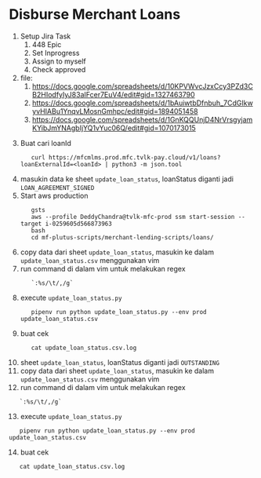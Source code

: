 # Disburse Merchant Loans
1. Setup Jira Task
   1. 448 Epic
   2. Set Inprogress
   3. Assign to myself
   4. Check approved
2. file:
   1. https://docs.google.com/spreadsheets/d/10KPVWvcJzxCcy3PZd3CB2HIodfyIyJ83aIFcer7EuV4/edit#gid=1327463790
   2. https://docs.google.com/spreadsheets/d/1bAuiwtbDfnbuh_7CdGIkwyvHIABu1YnqvLMosnGmhpc/edit#gid=1894051458
   3. https://docs.google.com/spreadsheets/d/1GnKQQUnjD4NrVrsgyjamKYibJmYNAgbIjYQ1vYuc06Q/edit#gid=1070173015
<!-- 3. ```
      prod-db: aws --profile mfc-prod ssm start-session --target i-0c32e4013fae2d309
      prod-bastion: aws --profile mfc-prod ssm start-session --target i-0259605d566873963
   ```
4. DB password
   ```
      User_ ro_user
      7Lg3H$eY9#KBeFKQVRTh
   ```
5. connect DB
   ```
      psql -h mfcmlms-postgres-0e3a534c1dea98d8.cmzemiutf0bp.ap-southeast-1.rds.amazonaws.com -U ro_user -p 5432 -d merchantlending
   ``` -->
3. Buat cari loanId 
   ```
      curl https://mfcmlms.prod.mfc.tvlk-pay.cloud/v1/loans?loanExternalId=<loanId> | python3 -m json.tool
   ```
4. masukin data ke sheet `update_loan_status`, loanStatus diganti jadi `LOAN_AGREEMENT_SIGNED`
5. Start aws production
   ```
      gsts
      aws --profile DeddyChandra@tvlk-mfc-prod ssm start-session --target i-0259605d566873963
      bash
      cd mf-plutus-scripts/merchant-lending-scripts/loans/
   ```
6. copy data dari sheet `update_loan_status`, masukin ke dalam `update_loan_status.csv` menggunakan vim
7. run command di dalam vim untuk melakukan regex
   ```
      `:%s/\t/,/g`
   ```
8. execute `update_loan_status.py`
   ```
      pipenv run python update_loan_status.py --env prod update_loan_status.csv
   ```
9. buat cek
   ```
      cat update_loan_status.csv.log
   ```
10. sheet `update_loan_status`, loanStatus diganti jadi `OUTSTANDING`
11. copy data dari sheet `update_loan_status`, masukin ke dalam `update_loan_status.csv` menggunakan vim
12. run command di dalam vim untuk melakukan regex
   ```
      `:%s/\t/,/g`
   ```
13. execute `update_loan_status.py` 
   ```
      pipenv run python update_loan_status.py --env prod update_loan_status.csv
   ```
14. buat cek
   ```
      cat update_loan_status.csv.log
   ```
